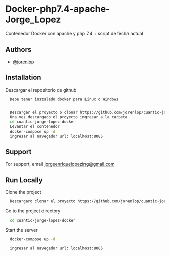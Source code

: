 
# Docker-php7.4-apache-Jorge_Lopez

Contenedor Docker con apache y php 7.4 + script de fecha actual


## Authors

- [@jorenlop](https://www.github.com/jorenlop)


## Installation

Descargar el repositorio de github

```bash
  Debe tener instalado docker para Linux o Windows
```

```bash

  Descargar el proyecto o clonar https://github.com/jorenlop/cuantic-jorge-lopez-docker.git
  Una vez descargado el proyecto ingresar a la carpeta 
  cd cuantic-jorge-lopez-docker
  Levantar el contenedor
  docker-compose up -d
  ingresar al navegador url: localhost:8085
  ```
    
## Support

For support, email jorgeenriquelopezing@gmail.com



## Run Locally

Clone the project

```bash
  Descargaro clonar el proyecto https://github.com/jorenlop/cuantic-jorge-lopez-docker.git
```

Go to the project directory

```bash
  cd cuantic-jorge-lopez-docker
```


Start the server

```bash
  docker-compose up -d
```
```bash
  ingresar al navegador url: localhost:8085
```

